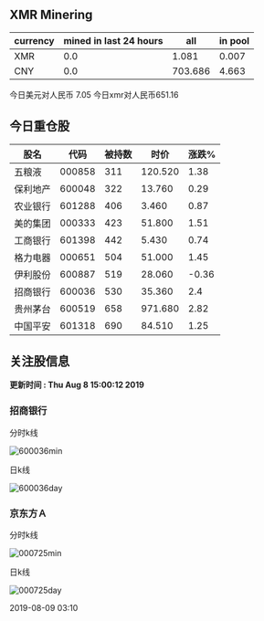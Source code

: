 ## XMR Minering

|currency|mined in last 24 hours|all|in pool|
|---|---|---|---|
|XMR|0.0|1.081|0.007|
|CNY|0.0|703.686|4.663|

今日美元对人民币 7.05	今日xmr对人民币651.16


## 今日重仓股 

|股名|代码|被持数|时价|涨跌%|
|---|---|---|---|---|
|五粮液|000858|311|120.520|1.38|
|保利地产|600048|322|13.760|0.29|
|农业银行|601288|406|3.460|0.87|
|美的集团|000333|423|51.800|1.51|
|工商银行|601398|442|5.430|0.74|
|格力电器|000651|504|51.000|1.45|
|伊利股份|600887|519|28.060|-0.36|
|招商银行|600036|530|35.360|2.4|
|贵州茅台|600519|658|971.680|2.82|
|中国平安|601318|690|84.510|1.25|

## 关注股信息
**更新时间 : Thu Aug  8 15:00:12 2019**
### 招商银行 
分时k线

![600036min](http://image.sinajs.cn/newchart/min/n/sh600036.gif)

日k线

![600036day](http://image.sinajs.cn/newchart/daily/n/sh600036.gif)

### 京东方Ａ 
分时k线

![000725min](http://image.sinajs.cn/newchart/min/n/sz000725.gif)

日k线

![000725day](http://image.sinajs.cn/newchart/daily/n/sz000725.gif)

2019-08-09 03:10